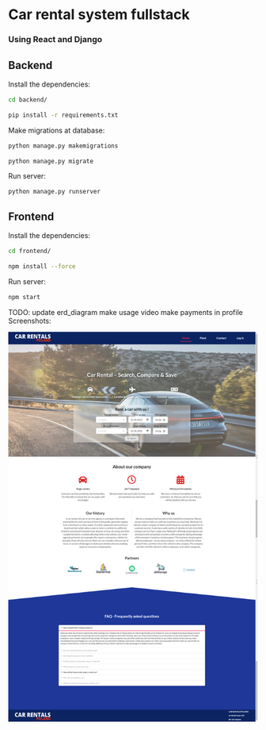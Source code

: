 # Car rental system fullstack
### Using React and Django

## Backend

Install the dependencies:

```bash
cd backend/
```

```bash
pip install -r requirements.txt
```
Make migrations at database:

```bash
python manage.py makemigrations
```

```bash
python manage.py migrate
```

Run server:
    
```bash
python manage.py runserver
```

## Frontend

Install the dependencies:

```bash
cd frontend/
```

```bash
npm install --force
```

Run server:

```bash
npm start
```

TODO:
update erd_diagram
make usage video
make payments in profile
Screenshots:

![Home Screen](https://github.com/msobczyk-x/car-rental-fullstack/raw/main/screens/home-screen.png "Home screen")
